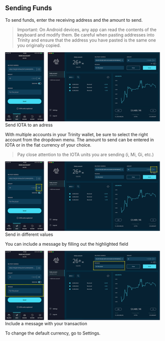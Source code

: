 ## Sending Funds

To send funds, enter the receiving address and the amount to send.

>Important: On Android devices, any app can read the contents of the keyboard and modify them. Be careful when pasting addresses into Trinity and ensure that the address you have pasted is the same one you originally copied.

![photo sending funds](send.jpg)
Send IOTA to an adress

With multiple accounts in your Trinity wallet, be sure to select the right account from the dropdown menu. The amount to send can be entered in IOTA or in the fiat currency of your choice.  

>Pay close attention to the IOTA units you are sending (i, Mi, Gi, etc.)

![photo sending different values](sending-value-highlighted.jpg)
Send in different values

You can include a message by filling out the highlighted field

![photo including message](sending-message-highlighted.jpg)
Include a message with your transaction

To change the default currency, go to Settings.
